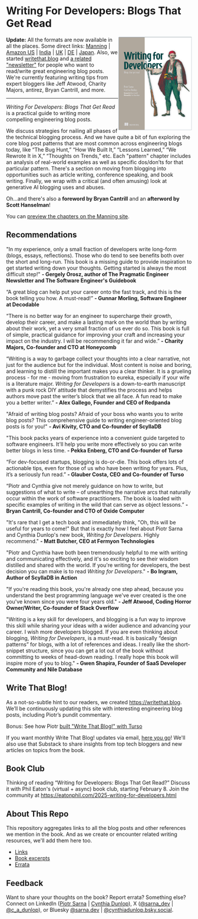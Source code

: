 # Writing For Developers: Blogs That Get Read
<img src="excerpts/cover_frame.png" align="right" width="200"/>


**Update:** All the formats are now available in all the places. Some direct links: [Manning](https://www.manning.com/books/writing-for-developers?utm_source=dunlop&utm_medium=affiliate&utm_campaign=book_dunlop_writing_5_16_24&a_aid=dunlop&a_bid=33a8dae6&chan=mm_twitter&) | [Amazon US](https://www.amazon.com/Writing-Developers-Blogs-that-read/dp/1633436284) | [India](https://www.amazon.in/Writing-Developers-Blogs-that-read/dp/1633436284/ref=tmm_pap_swatch_0?_encoding=UTF8&dib_tag=se&dib=eyJ2IjoiMSJ9.QLjCrRZLwxQfC5D3ku3TRA.bZFwFfuPsANbFBK_0WaZXPc41PvkTMLa8GOQKiUmnjs&qid=1738000296&sr=8-1) | [UK](https://www.amazon.co.uk/Writing-Developers-Blogs-that-read-ebook/dp/B0DSWM75J1/ref=tmm_kin_swatch_0?_encoding=UTF8&dib_tag=se&dib=eyJ2IjoiMSJ9.esl_7-Wikbyj4Sm3TVytK9aqGoZ44XQnITlniEGfYDCRK4Ai9yZv1ybVQpvLuZvy-nvMjbsJJNqMTXl6lQ_HXz4wNT98KzUphta_qEdsnZp2IHAjuCtT8UqGX0Q1I5Ce3e4d12KpL-VLe4gvaGwOWsMIBIT1r0fmEaDURFGSKV_aH1FVt-J3o8q2lvwd8mN1WQDbg4amoR9w0eFR0iBzbLpR76-U2i3_X30-D1pzkCI.6t-j0TJrJqYMPbY3h_sS8EDDJ_gcL6u0zPlD0XdjSSw&qid=1738000537&sr=8-1) | [DE](https://www.amazon.de/-/en/Writing-Developers-Piotr-Sarna/dp/1633436284/ref=tmm_pap_swatch_0?_encoding=UTF8&dib_tag=se&dib=eyJ2IjoiMSJ9.pNjtM75h8hGEebJe8QDv2BnDgvh2wd6dpsJ0FYYngIpk_g5FW8LqH9R_azLwXGyZrFuXkSpFe_InPYU_XW8Q9hENCwb-Ek8cWwnAc1jCAR5O9P1vjcdg9-FpHWn7GUM5w-U_B_qYy_6X1AbIMUHaHV4NTvz9DpDGawyiqVEhStSVN_-bM4qurrJgTMKROm8ZreLOQ3xr5b529XUkJWcXCTR5PeZoMestq8eN4ErLptk.fvoEzL1dOeDlgnUlLA1hYh38mKL9qamQ4CVGzWJRQ7s&qid=1738000474&sr=8-1) | [Japan](https://www.amazon.co.jp/-/en/Piotr-Sarna-ebook/dp/B0DSWLC5BN/ref=sr_1_2?crid=2OOI1DDWXY9FC&dib=eyJ2IjoiMSJ9.3Bv1Zy50M3shE_HSxUjRFFcdPIT9LL73_tKYdjqIotd8cxVY9BWkyNcxQuwgwCw7F2YLKJj1DCe9dPDFLx8K4A.Tst9Jc0rY2V-HVYxLRteKuFFvECuw3xWBmIrg_5NL2A&dib_tag=se&keywords=writing+for+developers&qid=1738000735&sprefix=writing+for+developers%2Caps%2C86&sr=8-2). Also, we started [writethat.blog](https://writethat.blog/) and [a related "newsletter"](https://writethatblog.substack.com/) for people who want to read/write great engineering blog posts. We're currently featuring writing tips from expert bloggers like Jeff Atwood, Charity Majors, antirez, Bryan Cantrill, and more. 

***
*Writing For Developers: Blogs That Get Read* is a practical guide to writing more compelling engineering blog posts. 

We discuss strategies for nailing all phases of the technical blogging process. And we have quite a bit of fun exploring the core blog post patterns that are most common across engineering blogs today, like “The Bug Hunt,” “How We Built It,” “Lessons Learned,” “We Rewrote It in X,” “Thoughts on Trends,” etc. Each "pattern" chapter includes an analysis of real-world examples as well as specific dos/don’ts for that particular pattern. There's a section on moving from blogging into opportunities such as article writing, conference speaking, and book writing. Finally, we wrap with a critical (and often amusing) look at generative AI blogging uses and abuses.

Oh...and there's also a **foreword by Bryan Cantrill** and an **afterword by Scott Hanselman**!  

You can [preview the chapters on the Manning site](https://livebook.manning.com/book/writing-for-developers).

## Recommendations
"In my experience, only a small fraction of developers write long-form (blogs, essays, reflections). Those who do tend to see benefits both over the short and long-run. This book is a missing guide to provide inspiration to get started writing down your thoughts. Getting started is always the most difficult step!" **\- Gergely Orosz, author of The Pragmatic Engineer Newsletter and The Software Engineer's Guidebook**

“A great blog can help put your career onto the fast track, and this is the book telling you how. A must-read!” **\- Gunnar Morling, Software Engineer at Decodable**

“There is no better way for an engineer to supercharge their growth, develop their career, and make a lasting mark on the world than by writing about their work, yet a very small fraction of us ever do so. This book is full of simple, practical guidance for improving your craft and increasing your impact on the industry. I will be recommending it far and wide.”  **\- Charity Majors, Co-founder and CTO at Honeycomb**

“Writing is a way to garbage collect your thoughts into a clear narrative, not just for the audience but for the individual.  Most content is noise and boring, and learning to distill the important makes you a clear thinker. It is a grueling process - for me - moving from frustration to eureka, especially if your wife is a literature major. *Writing for Developers* is a down-to-earth manuscript with a punk rock DIY attitude that demystifies the process and helps authors move past the writer’s block that we all face. A fun read to make you a better writer.” **\- Alex Gallego, Founder and CEO of Redpanda** 

"Afraid of writing blog posts? Afraid of your boss who wants you to write blog posts? This comprehensive guide to writing engineer-oriented blog posts is for you!" **\- Avi Kivity, CTO and Co-founder of ScyllaDB**  

"This book packs years of experience into a convenient guide targeted to software engineers. It'll help you write more effectively so you can write better blogs in less time. **\- Pekka Enberg, CTO and Co-founder of Turso**

“For dev-focused startups, blogging is do-or-die. This book offers lots of actionable tips, even for those of us who have been writing for years. Plus, it’s a seriously fun read.” **\- Glauber Costa, CEO and Co-founder of Turso**

“Piotr and Cynthia give not merely guidance on how to write, but suggestions of what to write – of unearthing the narrative arcs that naturally occur within the work of software practitioners. The book is loaded with specific examples of writing in the wild that can serve as object lessons.” **\- Bryan Cantrill, Co-founder and CTO of Oxide Computer** 

"It's rare that I get a tech book and immediately think, "Oh, this will be useful for years to come!" But that is exactly how I feel about Piotr Sarna and Cynthia Dunlop's new book, *Writing for Developers.* Highly recommend."
**\- Matt Butcher, CEO at Fermyon Technologies** 

"Piotr and Cynthia have both been tremendously helpful to me with writing and communicating effectively, and it's so exciting to see their wisdom distilled and shared with the world. If you're writing for developers, the best decision you can make is to read *Writing for Developers*." **\- Bo Ingram, Author of ScyllaDB in Action**  

"If you're reading this book, you're already one step ahead, because you understand the best programming language we've ever created is the one you've known since you were four years old." **\- Jeff Atwood, Coding Horror Owner/Writer, Co-founder of Stack Overflow** 

"Writing is a key skill for developers, and blogging is a fun way to improve this skill while sharing your ideas with a wider audience and advancing your career. I wish more developers blogged. If you are even thinking about blogging, *Writing for Developers*, is a must-read. It is basically “design patterns” for blogs, with a lot of references and ideas. I really like the short-snippet structure, since you can get a lot out of the book without committing to weeks of head-down reading. I really hope this book will inspire more of you to blog." **\- Gwen Shapira, Founder of SaaS Developer Community and Nile Database**


## Write That Blog!
As a not-so-subtle hint to our readers, we created https://writethat.blog. We’ll be continuously updating this site with interesting engineering blog posts, including Piotr’s pundit commentary. 

Bonus: See how Piotr [built "Write That Blog!" with Turso](https://turso.tech/blog/write-that-blog-with-turso)

If you want monthly Write That Blog! updates via email, [here you go](https://writethatblog.substack.com/)! We'll also use that Substack to share insights from top tech bloggers and new articles on topics from the book.

## Book Club
Thinking of reading “Writing for Developers: Blogs That Get Read?” Discuss it with Phil Eaton's (virtual + async) book club, starting February 8. Join the community at https://eatonphil.com/2025-writing-for-developers.html


## About This Repo 
This repository aggregates links to all the blog posts and other references we mention in the book. And as we create or encounter related writing resources, we'll add them here too. 
- [Links](/links/README.md)
- [Book excerpts](excerpts/README.md)
- [Errata](/errata/README.md)


## Feedback
Want to share your thoughts on the book? Report errata? Something else? Connect on LinkedIn ([Piotr Sarna](https://www.linkedin.com/in/sarna-dev) | [Cynthia Dunlop](https://www.linkedin.com/in/cynthiadunlop/)), X ([@sarna_dev](https://x.com/sarna_dev) | [@c_a_dunlop](https://x.com/c_a_dunlop)), or Bluesky [@sarna.dev](https://bsky.app/profile/sarna.dev) | [@cynthiadunlop.bsky.social](https://bsky.app/profile/cynthiadunlop.bsky.social).

